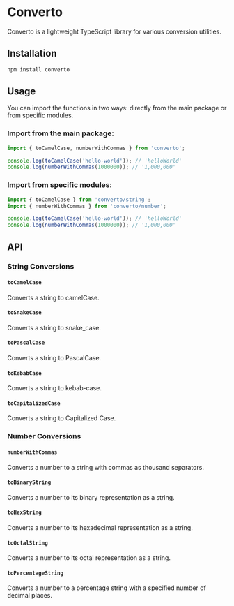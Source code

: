 # Converto

Converto is a lightweight TypeScript library for various conversion utilities.

## Installation

```sh
npm install converto
```

## Usage

You can import the functions in two ways: directly from the main package or from specific modules.

### Import from the main package:

```typescript
import { toCamelCase, numberWithCommas } from 'converto';

console.log(toCamelCase('hello-world')); // 'helloWorld'
console.log(numberWithCommas(1000000)); // '1,000,000'
```

### Import from specific modules:

```typescript
import { toCamelCase } from 'converto/string';
import { numberWithCommas } from 'converto/number';

console.log(toCamelCase('hello-world')); // 'helloWorld'
console.log(numberWithCommas(1000000)); // '1,000,000'
```

## API

### String Conversions

#### `toCamelCase`
Converts a string to camelCase.

#### `toSnakeCase`
Converts a string to snake_case.

#### `toPascalCase`
Converts a string to PascalCase.

#### `toKebabCase`
Converts a string to kebab-case.

#### `toCapitalizedCase`
Converts a string to Capitalized Case.

### Number Conversions

#### `numberWithCommas`
Converts a number to a string with commas as thousand separators.

#### `toBinaryString`
Converts a number to its binary representation as a string.

#### `toHexString`
Converts a number to its hexadecimal representation as a string.

#### `toOctalString`
Converts a number to its octal representation as a string.

#### `toPercentageString`
Converts a number to a percentage string with a specified number of decimal places.